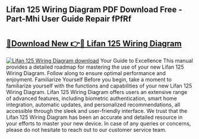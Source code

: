 ## Lifan 125 Wiring Diagram PDF Download Free - Part-Mhi User Guide Repair fPfRf

# <h2><a href="http://dfi71o3.blite.top/?on=Lifan+125+Wiring+Diagram">🔗Download New 👉🔴 Lifan 125 Wiring Diagram</a></h2>

[![Lifan 125 Wiring Diagram download](https://i.imgur.com/lujVjoI.png)](http://dfi71o3.blite.top/?on=Lifan+125+Wiring+Diagram)
Your Guide to Excellence This manual provides a detailed roadmap for mastering the use of your new Lifan 125 Wiring Diagram. Follow along to ensure optimal performance and enjoyment. Familiarize Yourself Before you begin, take a moment to familiarize yourself with the functions and capabilities of your new Lifan 125 Wiring Diagram. Lifan 125 Wiring Diagram offers users an extensive range of advanced features, including biometric authentication, smart home integration, automatic updates, and personalized recommendations, all accessible through the sleek and user-friendly interface. We trust that the Lifan 125 Wiring Diagram has been an accurate and detailed resource in your efforts to master your new device. In case of any queries or concerns, please do not hesitate to reach out to our customer service team.
